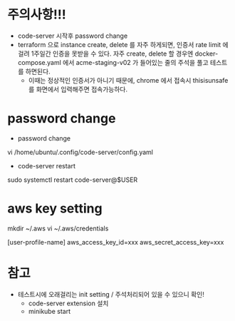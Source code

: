 # 주의사항!!!

- code-server 시작후 password change
- terraform 으로 instance create, delete 를 자주 하게되면, 인증서 rate limit 에 걸려 1주일간 인증을 못받을 수 있다. 자주 create, delete 할 경우엔 docker-compose.yaml 에서 acme-staging-v02 가 들어있는 줄의 주석을 풀고 테스트를 하면된다.
  - 이때는 정상적인 인증서가 아니기 때문에, chrome 에서 접속시 thisisunsafe 를 화면에서 입력해주면 접속가능하다.

# password change

- password change

vi /home/ubuntu/.config/code-server/config.yaml

- code-server restart

sudo systemctl restart code-server@$USER

# aws key setting

mkdir ~/.aws
vi ~/.aws/credentials

[user-profile-name]
aws_access_key_id=xxx
aws_secret_access_key=xxx

# 참고

- 테스트시에 오래걸리는 init setting / 주석처리되어 있을 수 있으니 확인!
  - code-server extension 설치
  - minikube start
